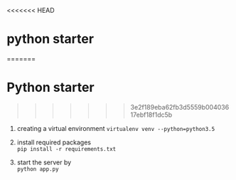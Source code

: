 <<<<<<< HEAD
# python starter
=======
# Python starter

>>>>>>> 3e2f189eba62fb3d5559b00403617ebf18f1dc5b
1. creating a virtual environment
   `virtualenv venv --python=python3.5`

2. install required packages<br/>
   `pip install -r requirements.txt`

3. start the server by <br/>
   `python app.py`
